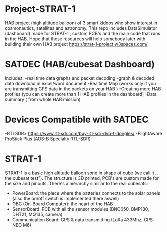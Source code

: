 # Project-STRAT-1
HAB project (high altitude balloon) of 3 smart kiddos who show interest in cosmonautics, satellites and astronomy.
This repo includes DataSimulator (dashboard) made for STRAT-1 , custom PCB's and the main code that runs in the HAB.
Hope that these resources will help somebody later with building their own HAB project
https://strat-1-project.w3spaces.com/

# SATDEC (HAB/cubesat Dashboard)
Includes:
 -real time data graphs and packet decoding
 -graph & decoded data download in excel/word document
 -Realtime Map (works only if you are transmitting GPS data in the packets on your HAB )
 -Creating more HAB profiles (you can create more than 1 HAB profiles in the dashboard)
 -Data summary ( from whole HAB mission)

# Devices Compatible with SATDEC
 -RTLSDR> https://www.rtl-sdr.com/buy-rtl-sdr-dvb-t-dongles/
 -FlightAware ProStick Plus (ADS-B Specialty RTL-SDR)

# STRAT-1
STRAT-1 is a basic high altitude balloon sond in shape of cube (we call it ,, the cubesat test"). The structure is 3D printed, PCB's are custom made for the size and pinouts. There's a hierarchy simillar to the real cubesats:
 - PowerBoard: the place where the batteries connects to the solar panels (also the on/off switch is implemented there aswell)
 - OBC (On-Board Computer): the heart of the HAB
 - SensorBoard: PCB with all the sensor modules (BNO050, BMP180, DHT21, MQ135, camera)
 - Communication Board: GPS & data transmitting (LoRa 433Mhz, GPS NEO M6)
 
